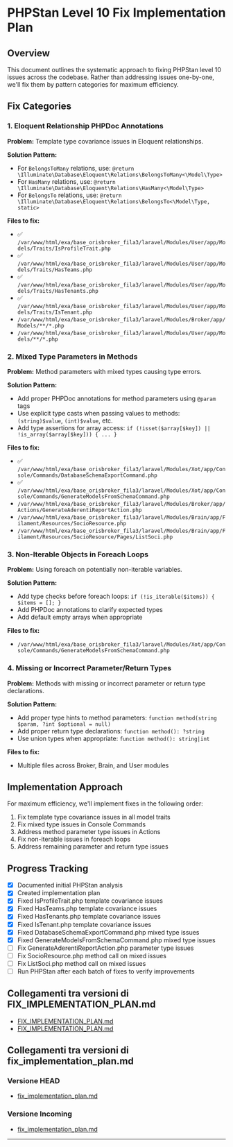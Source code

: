 # PHPStan Level 10 Fix Implementation Plan

## Overview

This document outlines the systematic approach to fixing PHPStan level 10 issues across the codebase. Rather than addressing issues one-by-one, we'll fix them by pattern categories for maximum efficiency.

## Fix Categories

### 1. Eloquent Relationship PHPDoc Annotations

**Problem:** Template type covariance issues in Eloquent relationships.

**Solution Pattern:**
- For `BelongsToMany` relations, use: `@return \Illuminate\Database\Eloquent\Relations\BelongsToMany<\Model\Type>`
- For `HasMany` relations, use: `@return \Illuminate\Database\Eloquent\Relations\HasMany<\Model\Type>`
- For `BelongsTo` relations, use: `@return \Illuminate\Database\Eloquent\Relations\BelongsTo<\Model\Type, static>`

**Files to fix:**
- ✅ `/var/www/html/exa/base_orisbroker_fila3/laravel/Modules/User/app/Models/Traits/IsProfileTrait.php`
- ✅ `/var/www/html/exa/base_orisbroker_fila3/laravel/Modules/User/app/Models/Traits/HasTeams.php`
- ✅ `/var/www/html/exa/base_orisbroker_fila3/laravel/Modules/User/app/Models/Traits/HasTenants.php`
- ✅ `/var/www/html/exa/base_orisbroker_fila3/laravel/Modules/User/app/Models/Traits/IsTenant.php`
- `/var/www/html/exa/base_orisbroker_fila3/laravel/Modules/Broker/app/Models/**/*.php`
- `/var/www/html/exa/base_orisbroker_fila3/laravel/Modules/User/app/Models/**/*.php`

### 2. Mixed Type Parameters in Methods

**Problem:** Method parameters with mixed types causing type errors.

**Solution Pattern:**
- Add proper PHPDoc annotations for method parameters using `@param` tags
- Use explicit type casts when passing values to methods: `(string)$value`, `(int)$value`, etc.
- Add type assertions for array access: `if (!isset($array[$key]) || !is_array($array[$key])) { ... }`

**Files to fix:**
- ✅ `/var/www/html/exa/base_orisbroker_fila3/laravel/Modules/Xot/app/Console/Commands/DatabaseSchemaExportCommand.php`
- ✅ `/var/www/html/exa/base_orisbroker_fila3/laravel/Modules/Xot/app/Console/Commands/GenerateModelsFromSchemaCommand.php`
- `/var/www/html/exa/base_orisbroker_fila3/laravel/Modules/Broker/app/Actions/GenerateAderentiReportAction.php`
- `/var/www/html/exa/base_orisbroker_fila3/laravel/Modules/Brain/app/Filament/Resources/SocioResource.php`
- `/var/www/html/exa/base_orisbroker_fila3/laravel/Modules/Brain/app/Filament/Resources/SocioResource/Pages/ListSoci.php`

### 3. Non-Iterable Objects in Foreach Loops

**Problem:** Using foreach on potentially non-iterable variables.

**Solution Pattern:**
- Add type checks before foreach loops: `if (!is_iterable($items)) { $items = []; }`
- Add PHPDoc annotations to clarify expected types
- Add default empty arrays when appropriate

**Files to fix:**
- `/var/www/html/exa/base_orisbroker_fila3/laravel/Modules/Xot/app/Console/Commands/GenerateModelsFromSchemaCommand.php`

### 4. Missing or Incorrect Parameter/Return Types

**Problem:** Methods with missing or incorrect parameter or return type declarations.

**Solution Pattern:**
- Add proper type hints to method parameters: `function method(string $param, ?int $optional = null)`
- Add proper return type declarations: `function method(): ?string`
- Use union types when appropriate: `function method(): string|int`

**Files to fix:**
- Multiple files across Broker, Brain, and User modules

## Implementation Approach

For maximum efficiency, we'll implement fixes in the following order:

1. Fix template type covariance issues in all model traits
2. Fix mixed type issues in Console Commands
3. Address method parameter type issues in Actions
4. Fix non-iterable issues in foreach loops
5. Address remaining parameter and return type issues

## Progress Tracking

- [x] Documented initial PHPStan analysis
- [x] Created implementation plan
- [x] Fixed IsProfileTrait.php template covariance issues
- [x] Fixed HasTeams.php template covariance issues
- [x] Fixed HasTenants.php template covariance issues
- [x] Fixed IsTenant.php template covariance issues
- [x] Fixed DatabaseSchemaExportCommand.php mixed type issues
- [x] Fixed GenerateModelsFromSchemaCommand.php mixed type issues
- [ ] Fix GenerateAderentiReportAction.php parameter type issues
- [ ] Fix SocioResource.php method call on mixed issues
- [ ] Fix ListSoci.php method call on mixed issues
- [ ] Run PHPStan after each batch of fixes to verify improvements

## Collegamenti tra versioni di FIX_IMPLEMENTATION_PLAN.md
* [FIX_IMPLEMENTATION_PLAN.md](../../../Xot/docs/phpstan/FIX_IMPLEMENTATION_PLAN.md)
* [FIX_IMPLEMENTATION_PLAN.md](../../../Xot/docs/PHPStan/FIX_IMPLEMENTATION_PLAN.md)


## Collegamenti tra versioni di fix_implementation_plan.md
### Versione HEAD

* [fix_implementation_plan.md](../PHPStan/fix_implementation_plan.md)

### Versione Incoming

* [fix_implementation_plan.md](../phpstan/fix_implementation_plan.md)

---


